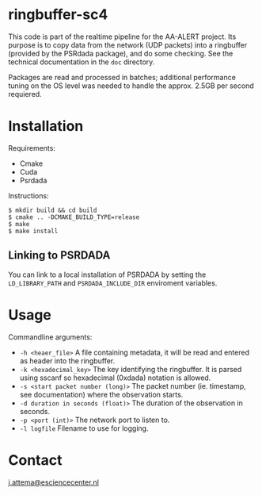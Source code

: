 # ringbuffer-sc4

This code is part of the realtime pipeline for the AA-ALERT project.
Its purpose is to copy data from the network (UDP packets) into a ringbuffer (provided by the PSRdada package), and do some checking.
See the technical documentation in the `doc` directory.

Packages are read and processed in batches; additional performance tuning on the OS level was needed to handle the approx. 2.5GB per second requiered.

# Installation

Requirements:
 * Cmake
 * Cuda 
 * Psrdada
 
 Instructions:
 
```
$ mkdir build && cd build
$ cmake .. -DCMAKE_BUILD_TYPE=release
$ make
$ make install
```

## Linking to PSRDADA
You can link to a local installation of PSRDADA by setting the `LD_LIBRARY_PATH` and `PSRDADA_INCLUDE_DIR` enviroment variables.


# Usage
Commandline arguments:

  * `-h <heaer_file>` A file containing metadata, it will be read and entered as header into the ringbuffer.
  * `-k <hexadecimal_key>` The key identifying the ringbuffer. It is parsed using sscanf so hexadecimal (0xdada) notation is allowed.
  * `-s <start packet number (long)>` The packet number (ie. timestamp, see documentation) where the observation starts.
  * `-d duration in seconds (float)>` The duration of the observation in seconds.
  * `-p <port (int)>` The network port to listen to.
  * `-l logfile` Filename to use for logging.


# Contact

j.attema@esciencecenter.nl
